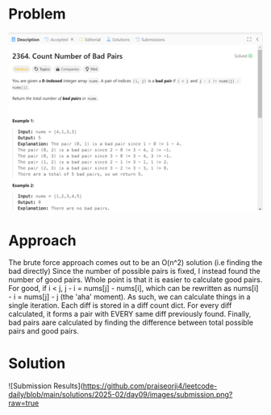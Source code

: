 # Problem
![Problem Description](https://github.com/praiseorji4/leetcode-daily/blob/main/solutions/2025-02/day09/images/problem.png?raw=true)

# Approach
The brute force approach comes out to be an O(n^2) solution (i.e finding the bad directly)
Since the number of possible pairs is fixed, I instead found the number of good pairs.
Whole point is that it is easier to calculate good pairs.
For good, if i < j, j - i = nums[j] - nums[i], which can be rewritten as nums[i] - i = nums[j] - j (the 'aha' moment).
As such, we can calculate things in a single iteration.
Each diff is stored in a diff count dict.
For every diff calculated, it forms a pair with EVERY same diff previously found.
Finally, bad pairs aare calculated by finding the difference between total possible pairs and good pairs.


# Solution
![Submission Results](https://github.com/praiseorji4/leetcode-daily/blob/main/solutions/2025-02/day09/images/submission.png?raw=true